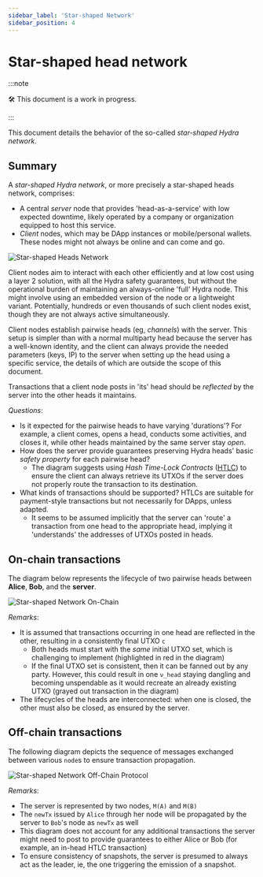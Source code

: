 ```yaml
---
sidebar_label: 'Star-shaped Network'
sidebar_position: 4
---
```


# Star-shaped head network

:::note

:hammer_and_wrench: This document is a work in progress.

:::

This document details the behavior of the so-called _star-shaped Hydra network_.

## Summary

A _star-shaped Hydra network_, or more precisely a star-shaped heads network, comprises:

* A central _server_ node that provides 'head-as-a-service' with low expected downtime, likely operated by a company or organization equipped to host this service.
* _Client_ nodes, which may be DApp instances or mobile/personal wallets. These nodes might not always be online and can come and go.


![Star-shaped Heads Network](./star-shaped-general.jpg)

Client nodes aim to interact with each other efficiently and at low cost using a layer 2 solution, with all the Hydra safety guarantees, but without the operational burden of maintaining an always-online 'full' Hydra node. This might involve using an embedded version of the node or a lightweight variant. Potentially, hundreds or even thousands of such client nodes exist, though they are not always active simultaneously.

Client nodes establish pairwise heads (eg, _channels_) with the server. This setup is simpler than with a normal multiparty head because the server has a well-known identity, and the client can always provide the needed parameters (keys, IP) to the server when setting up the head using a specific service, the details of which are outside the scope of this document.

Transactions that a client node posts in 'its' head should be _reflected_ by the server into the other heads it maintains.

_Questions_:
* Is it expected for the pairwise heads to have varying 'durations'? For example, a client comes, opens a head, conducts some activities, and closes it, while other heads maintained by the same server stay _open_.
* How does the server provide guarantees preserving Hydra heads' basic _safety property_ for each pairwise head?
  *  The diagram suggests using _Hash Time-Lock Contracts_ ([HTLC](https://docs.lightning.engineering/the-lightning-network/multihop-payments/hash-time-lock-contract-htlc)) to ensure the client can always retrieve its UTXOs if the server does not properly route the transaction to its destination.
* What kinds of transactions should be supported? HTLCs are suitable for payment-style transactions but not necessarily for DApps, unless adapted.
  * It seems to be assumed implicitly that the server can 'route' a transaction from one head to the appropriate head, implying it 'understands' the addresses of UTXOs posted in heads.

## On-chain transactions

The diagram below represents the lifecycle of two pairwise heads between **Alice**, **Bob**, and the **server**.

![Star-shaped Network On-Chain](./star-shaped-txs.png)

_Remarks_:

* It is assumed that transactions occurring in one head are reflected in the other, resulting in a consistently final UTXO `c`
  * Both heads must start with the _same_ initial UTXO set, which is challenging to implement (highlighted in red in the diagram)
  * If the final UTXO set is consistent, then it can be fanned out by any party. However, this could result in one `ν_head` staying dangling and becoming unspendable as it would recreate an already existing UTXO (grayed out transaction in the diagram)
* The lifecycles of the heads are interconnected: when one is closed, the other must also be closed, as ensured by the server.

## Off-chain transactions

The following diagram depicts the sequence of messages exchanged between various `node`s to ensure transaction propagation.

![Star-shaped Network Off-Chain Protocol](./off-chain-protocol.png)

_Remarks_:

* The server is represented by two nodes, `M(A)` and `M(B)`
* The `newTx` issued by `Alice` through her node will be propagated by the server to `Bob`'s node as `newTx` as well
* This diagram does not account for any additional transactions the server might need to post to provide guarantees to either Alice or Bob (for example, an in-head HTLC transaction)
* To ensure consistency of snapshots, the server is presumed to always act as the leader, ie, the one triggering the emission of a snapshot.